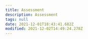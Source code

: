 ```yaml
---
title: Assessment
description: Assessment
tags: null
date: 2021-12-01T18:43:41.682Z
modified: 2021-12-02T14:49:24.278Z
---
```

